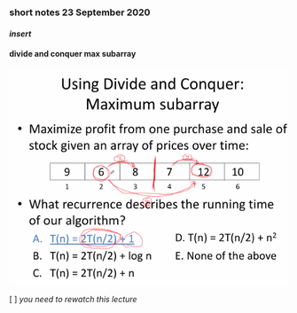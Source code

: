 ### short notes 23 September 2020
#### _insert_   
    
#### divide and conquer max subarray
![1](./ref/divC.png)        
    


[ ] _you need to rewatch this lecture_
